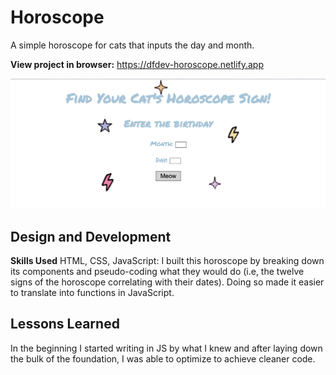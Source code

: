 # Horoscope
A simple horoscope for cats that inputs the day and month.  

**View project in browser:** https://dfdev-horoscope.netlify.app

![alt tag](ss.png)

## Design and Development
**Skills Used** HTML, CSS, JavaScript:
I built this horoscope by breaking down its components and pseudo-coding what they would do (i.e, the twelve signs of the horoscope correlating with their dates). Doing so made it easier to translate into functions in JavaScript.

## Lessons Learned
In the beginning I started writing in JS by what I knew and after laying down the bulk of the foundation, I was able to optimize to achieve cleaner code. 
